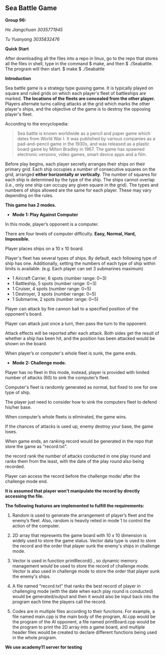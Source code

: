 ## Sea Battle Game

**Group 96:**

_He Jiangchuan 3035771945_

_Tu Yuanyang 3035832476_

**Quick Start**

After downloading all the files into a repo in linux, go to the repo that stores all the files in shell, type in the command $ make, and then $ ./Seabattle.
The program will then start.
  $ make
  $ ./Seabattle


**Introduction**

Sea battle game is a strategy type gussing game. It is typically played on square and ruled grids on which each player's fleet of battleships are marked. **The locations of the fleets are concealed from the other player.** Players alternate turns calling attacks at the grid which marks the other player's ships, and the objective of the game is to destroy the opposing player's fleet.

According to the encyclopedia:
>Sea battle is known worldwide as a pencil and paper game which dates from World War I. It was published by various companies as a pad-and-pencil game in the 1930s, and was released as a plastic board game by Milton Bradley in 1967. The game has spawned electronic versions, video games, smart device apps and a film.

Before play begins, each player secretly arranges their ships on their primary grid. Each ship occupies a number of consecutive squares on the grid, arranged **either horizontally or vertically**. The number of squares for each ship is determined by the type of the ship. The ships cannot overlap (i.e., only one ship can occupy any given square in the grid). The types and numbers of ships allowed are the same for each player. These may vary depending on the rules.


**This game has 2 modes.**


- **Mode 1:  Play Against Computer**

In this mode, player’s opponent is a computer.

There are four levels of computer difficulty. **Easy, Normal, Hard, Impossible.**

Player places ships on a 10 x 10 board.

Player's fleet has several types of ships. By default, each following type of ship has one. Additionally, setting the numbers of each type of ship within limits is available. (e.g. Each player can set 3 submarines maximum)

- 1 Aircraft Carrier, 6 spots  (number range: 0~3)
- 1 Battleship, 5 spots        (number range: 0~3)
- 1 Cruiser, 4 spots           (number range: 0~5)
- 1 Destroyer, 3 spots         (number range: 0~5)
- 1 Submarine, 2 spots         (number range: 0~5)

Player can attack by fire cannon ball to a specified position of the opponent's board. 

Player can attack just once a turn, then pass the turn to the opponent.

Attack effects will be reported after each attack. Both sides get the result of whether a ship has been hit, and the position has been attacked would be shown on the board.

When player’s or computer's whole fleet is sunk, the game ends.


- **Mode 2: Challenge mode.**

Player has no fleet in this mode, instead, player is provided with limited number of attacks (60) to sink the computer’s fleet. 

Computer's fleet is randomly generated as normal, but fixed to one for one type of ship.

The player just need to consider how to sink the computers fleet to defend his/her base.

When computer’s whole fleets is eliminated, the game wins.

If the chances of attacks is used up, enemy destroy your base, the game loses.

When game ends, an ranking record would be generated in the repo that store the game as "record.txt".

the record rank the number of attacks conducted in one play round and ranks them from the least, with the date of the play round also being recorded.

Player can access the record before the challenge mode/ after the challenge mode end.

**It is assumed that player won't manipulate the record by directly accessing the file.**


**The following features are implemented to fulfill the requirements:**

1. Random is used to generate the arrangement of player’s fleet and the enemy’s fleet. Also, random is heavily relied in mode 1 to control the action of the computer.

2. 2D array that represents the game board with 10 x 10 dimension is widely used to store the game status. Vector data type is used to store the record and the order that player sunk the enemy's ships in challenge mode.

3. Vector is used in function printRecord() , so dynamic memory management would be used to store the record of challenge mode. Vector is also used in challenge mode to store the order that player sunk the enemy's ships.

4. A file named "record.txt" that ranks the best record of player in challenging mode (with the date when each play round is conducted) would be generated/output and then it would also be input back into the program each time the players call the record.

5. Codes are in multiple files according to their functions. For example, a file named main.cpp is the main body of the program, AI.cpp would be the program of the AI opponent, a file named printBoard.cpp would be the program to print the 2D array into a game board, and multiple header files would be created to declare different functions being used in the whole program.


**We use academy11 server for testing**
